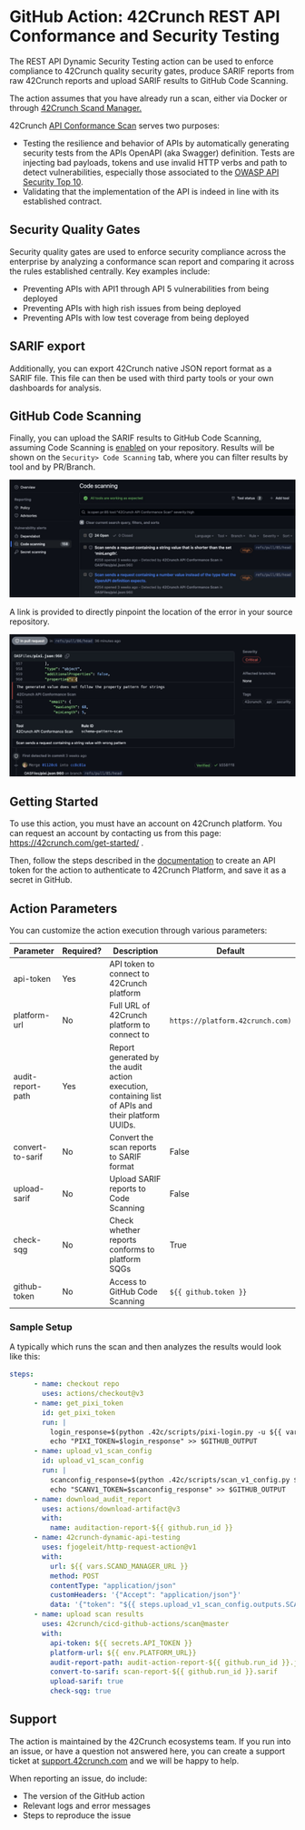 # GitHub Action: 42Crunch REST API Conformance and Security Testing

The REST API Dynamic Security Testing action can be used to enforce compliance to 42Crunch quality security gates, produce SARIF reports from raw 42Crunch reports and upload SARIF results to GitHub Code Scanning.

The action assumes that you have already run a scan, either via Docker or through [42Crunch Scand Manager.](https://github.com/42Crunch/scand-manager)

42Crunch  [API Conformance Scan](https://docs.42crunch.com/latest/content/concepts/api_contract_conformance_scan.htm) serves two purposes:

- Testing the resilience and behavior of APIs by automatically generating security tests from the APIs OpenAPI (aka Swagger) definition. Tests are injecting bad payloads, tokens and use invalid HTTP verbs and path to detect vulnerabilities, especially those associated to the [OWASP API Security Top 10](https://apisecurity.io/owasp-api-security-top-10/owasp-api-security-top-10-project/).
- Validating that the implementation of the API is indeed in line with its established contract.

## Security Quality Gates

Security quality gates are used to enforce security compliance across the enterprise by analyzing a conformance scan report and comparing it across the rules established centrally. Key examples include:

- Preventing APIs with API1 through API 5 vulnerabilities from being deployed
- Preventing APIs with high rish issues from being deployed 
- Preventing APIs with low test coverage from being deployed

## SARIF export

Additionally, you can export 42Crunch native JSON report format as a SARIF file. This file can then be used with third party tools or your own dashboards for analysis. 

## GitHub Code Scanning 

Finally, you can upload the SARIF results to GitHub Code Scanning, assuming Code Scanning is [enabled](https://docs.github.com/en/code-security/code-scanning/enabling-code-scanning) on your repository. Results will be shown on the `Security> Code Scanning` tab, where you can filter results by tool and by PR/Branch.

![](images/CodeScanningPage.jpg)

 A link is provided to directly pinpoint the location of the error in your source repository.

![CodeScanning](images/CodeScanningDetails.jpg)

## Getting Started

To use this action, you must have an account on 42Crunch platform. You can request an account by contacting us from this page: https://42crunch.com/get-started/ .

Then, follow the steps described in the [documentation](https://docs.42crunch.com/latest/content/tasks/integrate_github_actions.htm) to create an API token for the action to authenticate to 42Crunch Platform, and save it as a secret in GitHub.

## Action Parameters

You can customize the action execution through various parameters:

| Parameter         | Required? | Description                                                  | Default                          |
| ----------------- | --------- | ------------------------------------------------------------ | -------------------------------- |
| api-token         | Yes       | API token to connect to 42Crunch platform                    |                                  |
| platform-url      | No        | Full URL of 42Crunch platform to connect to                  | `https://platform.42crunch.com)` |
| audit-report-path | Yes       | Report generated by the audit action execution, containing list of APIs and their platform UUIDs. |                                  |
| convert-to-sarif  | No        | Convert the scan reports to SARIF format                     | False                            |
| upload-sarif      | No        | Upload SARIF reports to Code Scanning                        | False                            |
| check-sqg         | No        | Check whether reports conforms to platform SQGs              | True                             |
| github-token      | No        | Access to GitHub Code Scanning                               | `${{ github.token }}`            |

### Sample Setup 

A typically which runs the scan and then analyzes the results would look like this:


```yaml
steps:
      - name: checkout repo
        uses: actions/checkout@v3
      - name: get_pixi_token
        id: get_pixi_token
        run: | 
          login_response=$(python .42c/scripts/pixi-login.py -u ${{ vars.PIXI_USER_NAME }} -p ${{ secrets.USER_PASS }} -t ${{ vars.PIXI_TARGET_URL }})
          echo "PIXI_TOKEN=$login_response" >> $GITHUB_OUTPUT
      - name: upload_v1_scan_config
        id: upload_v1_scan_config
        run: | 
          scanconfig_response=$(python .42c/scripts/scan_v1_config.py ${{github.server_url}}/${{ github.repository }} ${{ github.ref }} ${{ secrets.API_TOKEN }} '{$ACCESS_TOKEN}' ${{env.PLATFORM_URL}})
          echo "SCANV1_TOKEN=$scanconfig_response" >> $GITHUB_OUTPUT
      - name: download_audit_report    
        uses: actions/download-artifact@v3
        with:
          name: auditaction-report-${{ github.run_id }}
      - name: 42crunch-dynamic-api-testing
        uses: fjogeleit/http-request-action@v1
        with:
          url: ${{ vars.SCAND_MANAGER_URL }}
          method: POST
          contentType: "application/json"
          customHeaders: '{"Accept": "application/json"}'
          data: '{"token": "${{ steps.upload_v1_scan_config.outputs.SCANV1_TOKEN }}","name": "scand-${{ github.run_id }}-${{ github.run_attempt }}","platformService": "${{ env.PLATFORM_SERVICE_ENDPOINT }}","scandImage": "${{vars.SCAN_AGENT_V1}}","expirationTime": 600,"env": { "SECURITY_ACCESS_TOKEN": "${{ steps.get_pixi_token.outputs.PIXI_TOKEN }}"}}'
      - name: upload scan results
        uses: 42crunch/cicd-github-actions/scan@master
        with:
          api-token: ${{ secrets.API_TOKEN }}
          platform-url: ${{ env.PLATFORM_URL}}
          audit-report-path: audit-action-report-${{ github.run_id }}.json
          convert-to-sarif: scan-report-${{ github.run_id }}.sarif
          upload-sarif: true
          check-sqg: true
```

## Support

The action is maintained by the 42Crunch ecosystems team. If you run into an issue, or have a question not answered here, you can create a support ticket at [support.42crunch.com](https://support.42crunch.com/) and we will be happy to help.

When reporting an issue, do include:
- The version of the GitHub action
- Relevant logs and error messages
- Steps to reproduce the issue